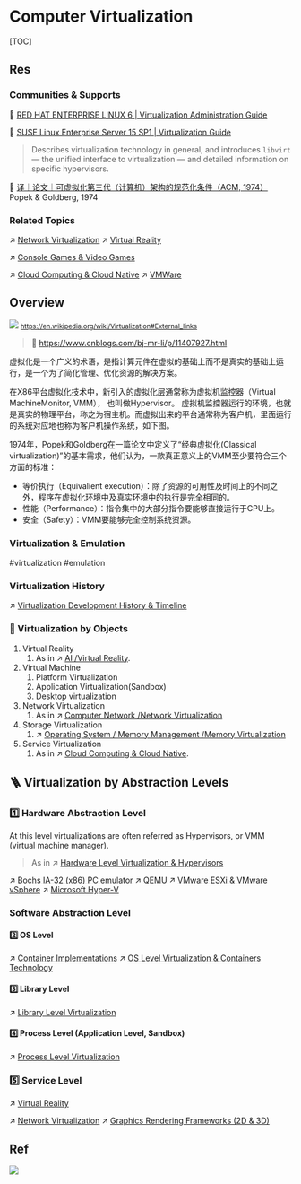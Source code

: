 # Computer Virtualization

[TOC]



## Res
### Communities & Supports
📂 [RED HAT ENTERPRISE LINUX 6 | Virtualization Administration Guide](https://access.redhat.com/documentation/en-us/red_hat_enterprise_linux/6/html/virtualization_administration_guide/index)

📂 [SUSE Linux Enterprise Server 15 SP1 | Virtualization Guide](https://documentation.suse.com/sles/15-SP1/html/SLES-all/book-virt.html)

> Describes virtualization technology in general, and introduces `libvirt` — the unified interface to virtualization — and detailed information on specific hypervisors.

📂  [译｜论文｜可虚拟化第三代（计算机）架构的规范化条件（ACM, 1974）](https://arthurchiao.art/blog/formal-requirements-for-virtualizable-arch-zh/)
Popek & Goldberg, 1974


### Related Topics
↗ [Network Virtualization](../../🔑%20CS%20Core/🏎️%20Computer%20Networking%20and%20Communication/Network%20Virtualization/Network%20Virtualization.md)
↗ [Virtual Reality](../../../🧠%20Computing%20Methodologies/👽%20Artificial%20Intelligence/Virtual%20Reality/Virtual%20Reality.md)

↗ [Console Games & Video Games](../../🔑%20CS%20Core/🧰%20Generic%20Software%20Tools%20&%20Projects/🕹️%20Games/Games%20Library/Console%20Games%20&%20Video%20Games/Console%20Games%20&%20Video%20Games.md)

↗ [Cloud Computing & Cloud Native](../../../Software%20Engineering/☁️%20Cloud%20Computing%20&%20Cloud%20Native/Cloud%20Computing%20&%20Cloud%20Native.md)
↗ [VMWare](../../../🗺%20CS%20Overview/Electronics%20&%20Information%20Technologies%20Business%20Fields%20Research/Software%20Industry%20&%20Providers/System%20Level%20Software%20Providers/VMWare.md)



## Overview
![](../../../../Assets/Pics/Screenshot%202024-04-01%20at%203.15.48%20PM.png)
<small>https://en.wikipedia.org/wiki/Virtualization#External_links</small>

> 📎 https://www.cnblogs.com/bj-mr-li/p/11407927.html

虚拟化是一个广义的术语，是指计算元件在虚拟的基础上而不是真实的基础上运行，是一个为了简化管理、优化资源的解决方案。

在X86平台虚拟化技术中，新引入的虚拟化层通常称为虚拟机监控器（Virtual MachineMonitor, VMM）， 也叫做Hypervisor。 虚拟机监控器运行的环境，也就是真实的物理平台，称之为宿主机。而虚拟出来的平台通常称为客户机，里面运行的系统对应地也称为客户机操作系统，如下图。

1974年，Popek和Goldberg在一篇论文中定义了“经典虚拟化(Classical virtualization)”的基本需求，他们认为，一款真正意义上的VMM至少要符合三个方面的标准：
- 等价执行（Equivalient execution）：除了资源的可用性及时间上的不同之外，程序在虚拟化环境中及真实环境中的执行是完全相同的。
- 性能（Performance）：指令集中的大部分指令要能够直接运行于CPU上。
- 安全（Safety）：VMM要能够完全控制系统资源。


### Virtualization & Emulation
#virtualization #emulation



### Virtualization History
↗ [Virtualization Development History & Timeline](Virtualization%20Development%20History%20&%20Timeline.md)


### 🎲 Virtualization by Objects
1. Virtual Reality
	1. As in ↗ [AI /Virtual Reality](../../../🧠%20Computing%20Methodologies/👽%20Artificial%20Intelligence/Virtual%20Reality/Virtual%20Reality.md).
2. Virtual Machine
	1. Platform Virtualization
	2. Application Virtualization(Sandbox)
	3. Desktop virtualization
3. Network Virtualization
	1. As in ↗ [Computer Network /Network Virtualization](../../🔑%20CS%20Core/🏎️%20Computer%20Networking%20and%20Communication/Network%20Virtualization/Network%20Virtualization.md)
4. Storage Virtualization
	1. ↗ [Operating System / Memory Management /Memory Virtualization](../../🔑%20CS%20Core/🧬%20Computer%20System/Computer%20Architecture/Computer%20Microarchitectures%20(Computer%20Organization)%20&%20von%20Neumann%20Model/Computer%20Memory%20&%20Storage/Primary%20Storage%20(Main%20Memory)%20Technologies%20&%20RAM/Virtual%20Memory%20(Hardware%20and%20Control%20Structure)/Virtual%20Memory%20(Hardware%20and%20Control%20Structure).md)
5. Service Virtualization
	1. As in ↗ [Cloud Computing & Cloud Native](../../../Software%20Engineering/☁️%20Cloud%20Computing%20&%20Cloud%20Native/Cloud%20Computing%20&%20Cloud%20Native.md).



## 🪜 Virtualization by Abstraction Levels
### 1️⃣ Hardware Abstraction Level
At this level virtualizations are often referred as Hypervisors, or VMM (virtual machine manager).

> As in ↗ [Hardware Level Virtualization & Hypervisors](Hardware%20Level%20Virtualization%20&%20Hypervisors/Hardware%20Level%20Virtualization%20&%20Hypervisors.md)

↗ [Bochs IA-32 (x86) PC emulator](Hardware%20Level%20Virtualization%20&%20Hypervisors/Hypervisors%20Implementation/Hosted%20Hypervisor/Exclusive/Bochs%20IA-32%20(x86)%20PC%20emulator.md)
↗ [QEMU](Hardware%20Level%20Virtualization%20&%20Hypervisors/Hypervisors%20Implementation/Hosted%20Hypervisor/Independant/QEMU/QEMU.md)
↗ [VMware ESXi & VMware vSphere](Hardware%20Level%20Virtualization%20&%20Hypervisors/Hypervisors%20Implementation/Native%20Hypervisor/VMware%20ESXi%20&%20VMware%20vSphere/VMware%20ESXi%20&%20VMware%20vSphere.md)
↗ [Microsoft Hyper-V](Hardware%20Level%20Virtualization%20&%20Hypervisors/Hypervisors%20Implementation/Native%20Hypervisor/Microsoft%20Hyper-V/Microsoft%20Hyper-V.md)


### Software Abstraction Level
#### 2️⃣ OS Level
↗ [Container Implementations](../../../Software%20Engineering/☁️%20Cloud%20Computing%20&%20Cloud%20Native/🏂%20OS%20Level%20Virtualization%20&%20Containers%20Technology/🐋%20Container%20Implementations/Container%20Implementations.md)
↗ [OS Level Virtualization & Containers Technology](../../../Software%20Engineering/☁️%20Cloud%20Computing%20&%20Cloud%20Native/🏂%20OS%20Level%20Virtualization%20&%20Containers%20Technology/OS%20Level%20Virtualization%20&%20Containers%20Technology.md)
#### 3️⃣ Library Level
↗ [Library Level Virtualization](Library%20Level%20Virtualization/Library%20Level%20Virtualization.md)
#### 4️⃣ Process Level (Application Level, Sandbox)
↗ [Process Level Virtualization](Process%20Level%20Virtualization/Process%20Level%20Virtualization.md)


### 5️⃣ Service Level
↗ [Virtual Reality](../../../🧠%20Computing%20Methodologies/👽%20Artificial%20Intelligence/Virtual%20Reality/Virtual%20Reality.md)

↗ [Network Virtualization](../../🔑%20CS%20Core/🏎️%20Computer%20Networking%20and%20Communication/Network%20Virtualization/Network%20Virtualization.md)
↗ [Graphics Rendering Frameworks (2D & 3D)](../../🔑%20CS%20Core/👩‍💻%20Programming%20Methodology%20and%20Languages/🛠️%20Programming%20Tools%20Chain/🚠%20Application%20Runtimes%20&%20SDKs/🧩%20Media%20Processing%20&%20GUI%20SDK/🖼️%20Graphics%20Rendering%20Frameworks%20(2D%20&%203D)/Graphics%20Rendering%20Frameworks%20(2D%20&%203D).md)



## Ref
[虚拟化技术发展编年史]: https://www.woshipm.com/it/2808541.html
[虚拟化技术概念学习总结]: https://cloud.tencent.com/developer/article/1782543
[虚拟化，看这篇文章就够了]: https://www.51cto.com/article/536043.html
[虚拟化技术的分类及介绍]: https://zhuanlan.zhihu.com/p/102809005
[VPS常用虚拟技术（OpenVZ、Xen、KVM）介绍与比较]: https://zhuanlan.zhihu.com/p/37593753
[虚拟化]: https://zh.wikipedia.org/zh-cn/虛擬化

[理解（计算、网络，存储）虚拟化，只需一篇文章]: https://blog.csdn.net/weixin_57726902/article/details/124072149

[👍 Introduction to virtualisation | Ubuntu serer docs]: https://ubuntu.com/server/docs/virtualization-introduction

[👍 x86 virtualization | Wikipedia]: https://en.wikipedia.org/wiki/X86_virtualization

[VMWare ESXi简介及运维 | CSDN]: http://t.csdnimg.cn/UBy8f
![](../../../../Assets/Pics/Pasted%20image%2020240402135030.png)

[Virtualization | The linux kernel]: https://linux-kernel-labs.github.io/refs/heads/master/lectures/virt.html#classic-virtualization
